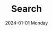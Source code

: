 ---
aliases: 
draft: false
slug: 
layout: search
githubrepo: 
keywords: 
type: 
date:
- 2024-01-01 Monday
description: Search the contents of wonyoungjang.org
title: Search
tags:
categories:
lastMod: 2024-06-25
---
